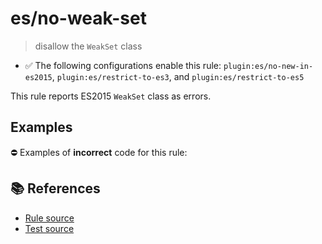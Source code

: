 # es/no-weak-set
> disallow the `WeakSet` class

- ✅ The following configurations enable this rule: `plugin:es/no-new-in-es2015`, `plugin:es/restrict-to-es3`, and `plugin:es/restrict-to-es5`

This rule reports ES2015 `WeakSet` class as errors.

## Examples

⛔ Examples of **incorrect** code for this rule:

<eslint-playground type="bad" code="/*eslint es/no-weak-set: error */
let set = new WeakSet()
" />

## 📚 References

- [Rule source](https://github.com/mysticatea/eslint-plugin-es/blob/v4.0.0/lib/rules/no-weak-set.js)
- [Test source](https://github.com/mysticatea/eslint-plugin-es/blob/v4.0.0/tests/lib/rules/no-weak-set.js)
